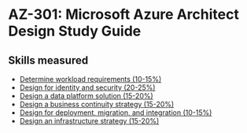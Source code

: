 # AZ-301: Microsoft Azure Architect Design Study Guide
## Skills measured
* [Determine workload requirements (10-15%)](1-Determine%20workload%20requirements%20(10-15%25).md)
* [Design for identity and security (20-25%)](2-Design%20for%20identity%20and%20security%20(20-25%25).md)
* [Design a data platform solution (15-20%)](3-Design%20a%20data%20platform%20solution%20(15-20%25).md)
* [Design a business continuity strategy (15-20%)](4-Design%20a%20business%20continuity%20strategy%20(15-20%25).md)
* [Design for deployment, migration, and integration (10-15%)](5-Design%20for%20deployment,%20migration,%20and%20integration%20(10-15%25).md)
* [Design an infrastructure strategy (15-20%)](6-Design%20an%20infrastructure%20strategy%20(15-20%25).md)